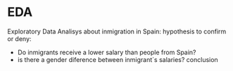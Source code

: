 # EDA

Exploratory Data Analisys about inmigration in Spain:
hypothesis to confirm or deny:
- Do inmigrants receive a lower salary than people from Spain?
- is there a gender diference between inmigrant´s salaries?
conclusion



